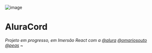 ![image](https://user-images.githubusercontent.com/95102911/151038459-394a126a-c5c7-4e0f-b6a4-1c823ac9d63e.png)

# AluraCord
*Projeto em progresso, em Imersão React com a [@alura](https://github.com/alura) [@omariosouto](https://github.com/omariosouto) [@peas](https://github.com/peas)* ~
